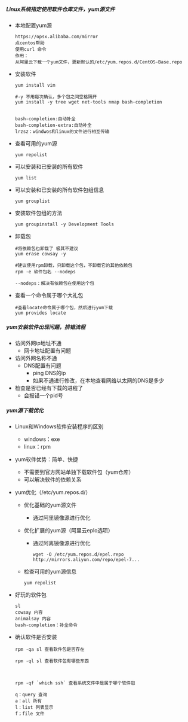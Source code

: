 ##### Linux系统指定使用软件仓库文件，yum源文件

- 本地配置yum源

  ```
  https://opsx.alibaba.com/mirror
  点centos帮助
  使用curl 命令
  作用：
  从阿里云下载一个yum文件，更新默认的/etc/yum.repos.d/CentOS-Base.repo
  ```

- 安装软件

  ```
  yum install vim
  
  #-y 不用每次确认，多个包之间空格隔开
  yum install -y tree wget net-tools nmap bash-completion
  
  
  bash-completion:自动补全
  bash-completion-extra:自动补全
  lrzsz：windwos和linux的文件进行相互传输
  ```


- 查看可用的yum源

  ```
  yum repolist
  ```


- 可以安装和已安装的所有软件

  ```
  yum list
  ```

- 可以安装和已安装的所有软件包组信息

  ```
  yum grouplist
  ```

- 安装软件包组的方法

  ```
  yum groupinstall -y Development Tools
  ```

- 卸载包

  ```
  #将依赖包也卸载了 极其不建议
  yum erase cowsay -y
  
  #建议使用rpm卸载，只卸载这个包，不卸载它的其他依赖包
  rpm -e 软件包名 --nodeps
  
  --nodeps：解决有依赖包在使用这个包
  ```

- 查看一个命令属于哪个大礼包

  ```
  #查看locate命令属于哪个包，然后进行yum下载
  yum provides locate
  ```
  
  



##### yum安装软件出现问题，排错流程

- 访问外网ip地址不通
  - 网卡地址配置有问题
- 访问外网名称不通
  - DNS配置有问题
    - ping DNS的ip
    - 如果不通进行修改，在本地查看网络以太网的DNS是多少
- 检查是否已经有下载的进程了
  - 会报错一个pid号



##### yum源下载优化

- Linux和Windows软件安装程序的区别

  - windows：exe
  - linux：rpm

- yum软件优势：简单、快捷

  - 不需要到官方网站单独下载软件包（yum仓库）
  - 可以解决软件的依赖关系

- yum优化（/etc/yum.repos.d/）

  - 优化基础的yum源文件

    - 通过阿里镜像源进行优化

  - 优化扩展的yum源（阿里云eplo选项）

    - 通过阿离镜像源进行优化

      ```
      wget -O /etc/yum.repos.d/epel.repo http://mirrors.aliyun.com/repo/epel-7...
      ```

  - 检查可用的yum源信息

    ```
    yum repolist
    ```

- 好玩的软件包

  ```
  sl
  cowsay 内容
  animalsay 内容
  bash-completion：补全命令
  ```

- 确认软件是否安装

  ```
  rpm -qa sl 查看软件包是否存在
  
  rpm -ql sl 查看软件包有哪些东西
  
  
  
  rpm -qf `which ssh` 查看系统文件中是属于哪个软件包
  
  q：query 查询
  a：all 所有
  l：list 列表显示
  f；file 文件
  ```

